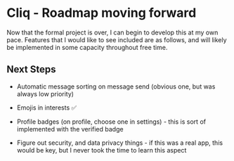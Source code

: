 # Cliq - Roadmap moving forward

Now that the formal project is over, I can begin to develop this at my own pace. Features that I would like to see included are as follows, and will likely be implemented in some capacity throughout free time.

## Next Steps

- Automatic message sorting on message send (obvious one, but was always low priority)

- Emojis in interests ✅

- Profile badges (on profile, choose one in settings) - this is sort of implemented with the verified badge

- Figure out security, and data privacy things - if this was a real app, this would be key, but I never took the time to learn this aspect
